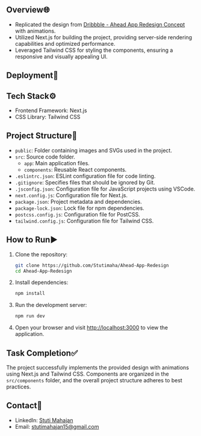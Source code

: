 ## Overview🌐

- Replicated the design from [Dribbble - Ahead App Redesign Concept](https://dribbble.com/shots/19807069-Ahead-app-redesign-concept) with animations.
- Utilized Next.js for building the project, providing server-side rendering capabilities and optimized performance.
- Leveraged Tailwind CSS for styling the components, ensuring a responsive and visually appealing UI.

## Deployment🚀

<!-- The project is deployed and can be accessed [here](https://density-exchange-stutimahajan.netlify.app/). -->

## Tech Stack⚙️

- Frontend Framework: Next.js
- CSS Library: Tailwind CSS

## Project Structure📂

- `public`: Folder containing images and SVGs used in the project.
- `src`: Source code folder.
  - `app`: Main application files.
  - `components`: Reusable React components.
- `.eslintrc.json`: ESLint configuration file for code linting.
- `.gitignore`: Specifies files that should be ignored by Git.
- `.jsconfig.json`: Configuration file for JavaScript projects using VSCode.
- `next.config.js`: Configuration file for Next.js.
- `package.json`: Project metadata and dependencies.
- `package-lock.json`: Lock file for npm dependencies.
- `postcss.config.js`: Configuration file for PostCSS.
- `tailwind.config.js`: Configuration file for Tailwind CSS.

## How to Run▶️

1. Clone the repository:

   ```bash
   git clone https://github.com/Stutimaha/Ahead-App-Redesign
   cd Ahead-App-Redesign

2. Install dependencies:

   ```bash
   npm install

3. Run the development server:

   ```bash
   npm run dev

4. Open your browser and visit [http://localhost:3000](http://localhost:3000) to view the application.

## Task Completion✅

The project successfully implements the provided design with animations using Next.js and Tailwind CSS. Components are organized in the `src/components` folder, and the overall project structure adheres to best practices.

## Contact📧

- LinkedIn: [Stuti Mahajan](https://www.linkedin.com/in/stuti-mahajan/)
- Email: [stutimahajan15@gmail.com](mailto:stutimahajan15@gmail.com)

